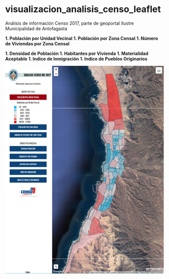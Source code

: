 # visualizacion_analisis_censo_leaflet
Análisis de información Censo 2017, parte de geoportal Ilustre Municipalidad de Antofagasta 

**1. Población por Unidad Vecinal**
**1. Población por Zona Censal**
**1. Número de Viviendas por Zona Censal**

**1. Densidad de Población**
**1. Habitantes por Vivienda**
**1. Materialidad Aceptable**
**1. Indice de Inmigración**
**1. Indice de Pueblos Originarios**

![censo](censo.png)
